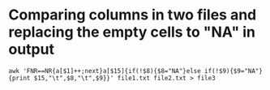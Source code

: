 # Comparing columns in two files and replacing the empty cells to "NA" in output

`awk 'FNR==NR{a[$1]++;next}a[$15]{if(!$8){$8="NA"}else if(!$9){$9="NA"}{print $15,"\t",$8,"\t",$9}}' file1.txt file2.txt > file3`
